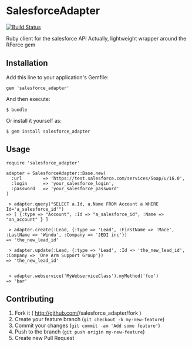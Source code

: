 # SalesforceAdapter

[![Build Status](https://travis-ci.org/mru2/salesforce_adapter.png?branch=master)](https://travis-ci.org/mru2/salesforce_adapter)

Ruby client for the salesforce API
Actually, lightweight wrapper around the RForce gem

## Installation

Add this line to your application's Gemfile:

    gem 'salesforce_adapter'

And then execute:

    $ bundle

Or install it yourself as:

    $ gem install salesforce_adapter

## Usage

```
require 'salesforce_adapter'

adapter = SalesforceAdapter::Base.new(
  :url        => 'https://test.salesforce.com/services/Soap/u/16.0',
  :login      => 'your_salesforce_login',
  :password   => 'your_salesforce_password'
)

 > adapter.query("SELECT a.Id, a.Name FROM Account a WHERE Id='a_salesforce_id'")
=> [ {:type => "Account", :Id => "a_salesforce_id", :Name => "an_account" } ]

 > adapter.create(:Lead, {:type => 'Lead', :FirstName => 'Mace', :LastName => 'Windu', :Company => 'JEDI inc'})
=> 'the_new_lead_id'

 > adapter.update(:Lead, {:type => 'Lead', :Id => 'the_new_lead_id', :Company => 'One Arm Support Group'})
=> 'the_new_lead_id'


 > adapter.webservice('MyWebserviceClass').myMethod('foo')
=> 'bar'
```


## Contributing

1. Fork it ( http://github.com/<my-github-username>/salesforce_adapter/fork )
2. Create your feature branch (`git checkout -b my-new-feature`)
3. Commit your changes (`git commit -am 'Add some feature'`)
4. Push to the branch (`git push origin my-new-feature`)
5. Create new Pull Request
